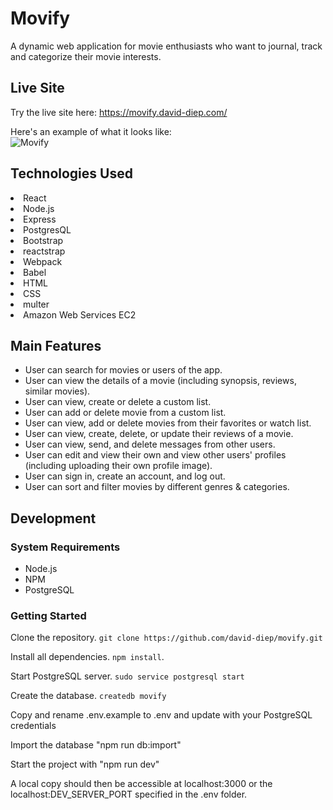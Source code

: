 # Movify
A dynamic web application for movie enthusiasts who want to journal, track and categorize their movie interests. 

## Live Site
Try the live site here: https://movify.david-diep.com/

Here's an example of what it looks like:  
![Movify](https://i.imgur.com/X8mV569.png "Movify") 

## Technologies Used
<li>React</li>
<li>Node.js</li>
<li>Express</li>
<li>PostgresQL</li>
<li>Bootstrap</li>
<li>reactstrap</li>
<li>Webpack</li>
<li>Babel</li>
<li>HTML</li>
<li>CSS</li>
<li>multer</li>
<li>Amazon Web Services EC2</li>

## Main Features
- User can search for movies or users of the app.  
- User can view the details of a movie (including synopsis, reviews, similar movies).  
- User can view, create or delete a custom list.   
- User can add or delete movie from a custom list.   
- User can view, add or delete movies from their favorites or watch list.   
- User can view, create, delete, or update their reviews of a movie.   
- User can view, send, and delete messages from other users.   
- User can edit and view their own and view other users' profiles (including uploading their own profile image).  
- User can sign in, create an account, and log out.   
- User can sort and filter movies by different genres & categories.

## Development
### System Requirements
- Node.js  
- NPM  
- PostgreSQL  

### Getting Started
Clone the repository.
```git clone https://github.com/david-diep/movify.git```

Install all dependencies. 
```npm install```.


Start PostgreSQL server.
```sudo service postgresql start```


Create the database.
```createdb movify```


Copy and rename .env.example to .env and update with your PostgreSQL credentials


Import the database "npm run db:import"


Start the project with "npm run dev"

 A local copy should then be accessible at localhost:3000 or the localhost:DEV_SERVER_PORT specified in the .env folder.  

